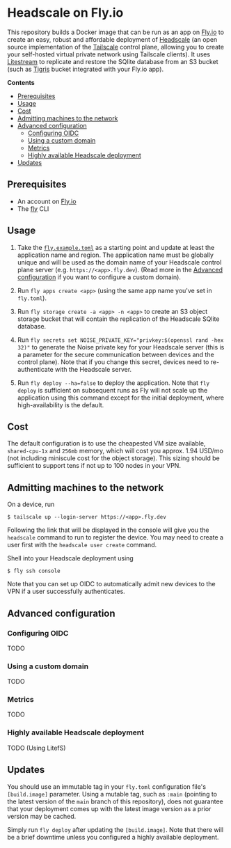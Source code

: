 # Headscale on Fly.io

This repository builds a Docker image that can be run as an app on [Fly.io] to create an easy, robust and affordable
deployment of [Headscale] (an open source implementation of the [Tailscale] control plane, allowing you to create your
self-hosted virtual private network using Tailscale clients). It uses [Litestream] to replicate and restore the SQlite
database from an S3 bucket (such as [Tigris] bucket integrated with your Fly.io app).

  [Fly.io]: https://fly.io
  [Headscale]: https://github.com/juanfont/headscale
  [Litestream]: https://litestream.io/
  [Tailscale]: https://tailscale.com/
  [Tigris]: https://fly.io/docs/tigris/

__Contents__

<!-- toc -->
* [Prerequisites](#prerequisites)
* [Usage](#usage)
* [Cost](#cost)
* [Admitting machines to the network](#admitting-machines-to-the-network)
* [Advanced configuration](#advanced-configuration)
  * [Configuring OIDC](#configuring-oidc)
  * [Using a custom domain](#using-a-custom-domain)
  * [Metrics](#metrics)
  * [Highly available Headscale deployment](#highly-available-headscale-deployment)
* [Updates](#updates)
<!-- end toc -->

## Prerequisites

* An account on [Fly.io]
* The [fly](https://github.com/superfly/flyctl) CLI

## Usage

1. Take the [`fly.example.toml`](./fly.example.toml) as a starting point and update at least the application name and
region. The application name must be globally unique and will be used as the domain name of your Headscale control
plane server (e.g. `https://<app>.fly.dev`). (Read more in the [Advanced configuration](#advanced-configuration) if
you want to configure a custom domain).

2. Run `fly apps create <app>` (using the same app name you've set in `fly.toml`).

3. Run `fly storage create -a <app> -n <app>` to create an S3 object storage bucket that will contain the replication
of the Headscale SQlite database.

4. Run `fly secrets set NOISE_PRIVATE_KEY="privkey:$(openssl rand -hex 32)"` to generate the Noise private key
for your Headscale server (this is a parameter for the secure communication between devices and the control plane).
Note that if you change this secret, devices need to re-authenticate with the Headscale server.

5. Run `fly deploy --ha=false` to deploy the application. Note that `fly deploy` is sufficient on subsequent runs
as Fly will not scale up the application using this command except for the initial deployment, where high-availability
is the default.

## Cost

The default configuration is to use the cheapested VM size available, `shared-cpu-1x` and `256mb` memory, which will
cost you approx. 1.94 USD/mo (not including miniscule cost for the object storage). This sizing should be sufficient
to support tens if not up to 100 nodes in your VPN.

## Admitting machines to the network

On a device, run

    $ tailscale up --login-server https://<app>.fly.dev

Following the link that will be displayed in the console will give you the `headscale` command to run to register
the device. You may need to create a user first with the `headscale user create` command.

Shell into your Headscale deployment using

    $ fly ssh console

Note that you can set up OIDC to automatically admit new devices to the VPN if a user successfully authenticates.

## Advanced configuration

### Configuring OIDC

TODO

### Using a custom domain

TODO

### Metrics

TODO

### Highly available Headscale deployment

TODO (Using LitefS)

## Updates

You should use an immutable tag in your `fly.toml` configuration file's `[build.image]` parameter. Using a mutable tag,
such as `:main` (pointing to the latest version of the `main` branch of this repository), does not guarantee that your
deployment comes up with the latest image version as a prior version may be cached.

Simply run `fly deploy` after updating the `[build.image]`. Note that there will be a brief downtime unless you configured a highly available deployment.
